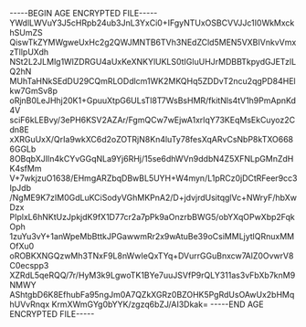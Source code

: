 -----BEGIN AGE ENCRYPTED FILE-----
YWdlLWVuY3J5cHRpb24ub3JnL3YxCi0+IFgyNTUxOSBCVVJJc1I0WkMxckhSUmZS
QiswTkZYMWgweUxHc2g2QWJMNTB6TVh3NEdZCld5MEN5VXBIVnkvVmxzTllpUXdh
NSt2L2JLMlg1WlZDRGU4aUxKeXNKYlUKLS0tIGluUHJrMDBBTkpydGJETzlLQ2hN
MUhTaHNkSEdDU29CQmRLODdlcm1WK2MKQHq5ZDDvT2ncu2qgPD84HElkw7GmSv8p
oRjnB0LeJHhj20K1+GpuuXtpG6ULsTl8T7WsBsHMR/fkitNls4tV1h9PmApnKd4V
sciF6kLEBvy/3ePH6KSV2AZAr/FgmQCw7wEjwA1xrlqY73KEqMsEkCuyoz2Cdn8E
xXRGuUxX/QrIa9wkXC6d2oZOTRjN8Kn4luTy78fesXqARvCsNbP8kTXO6686GGLb
8OBqbXJIln4kCYvGGqNLa9Yj6RHj/15se6dhWVn9ddbN4Z5XFNLpGMnZdHK4sfMm
V+7wkjzuO1638/EHmgARZbqDBwBL5UYH+W4myn/L1pRCz0jDCtRFeer9cc3IpJdb
/NgME9K7zIM0GdLuKCiSodyVGhMKPnA2/D+jdvjrdUsitqglVc+NWryF/hbXwDzx
PIplxL6hNKtUzJpkjdK9fX1D77cr2a7pPk9aOnzrbBWG5/obYXqOPwXbp2FqkOph
1zuYu3vY+1anWpeMbBttkJPGawwmRr2x9wAtuBe39oCsiMMLjytlQRnuxMMOfXu0
oROBKXNGQzwMh3TNxF9L8nWwIeQxTYq+DVurrGGuBnxcw7AlZ0OvwrV8C0ecspp3
XZRdL5qeRQQ/7r/HyM3k9LgwoTK1BYe7uuJSVfP9rQLY311as3vFbXb7knM9NMWY
AShtgbD6K8EfhubFa95ngJm0A7QZkXGRz0BZOHK5PgRdUsOAwUx2bHMqhUVvRnqx
KrmXWmGYg0bYYK/zgzq6bZJ/AI3Dkak=
-----END AGE ENCRYPTED FILE-----
